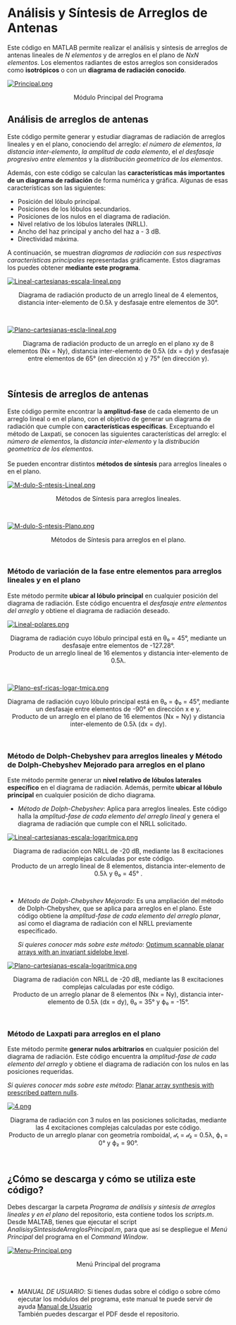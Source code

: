 # Análisis y Síntesis de Arreglos de Antenas
Este código en MATLAB permite realizar el análisis y síntesis de arreglos de antenas lineales de *N elementos* y de arreglos en el plano de *NxN elementos*. Los elementos radiantes de estos arreglos son considerados como **isotrópicos** o con un **diagrama de radiación conocido**. <br>


[![Principal.png](https://i.postimg.cc/fb6TZvb8/Principal.png)](https://postimg.cc/qtxdxyyK)
<p align="center">
 Módulo Principal del Programa
</p> 

## Análisis de arreglos de antenas
Este código permite generar y estudiar diagramas de radiación de arreglos lineales y en el plano, conociendo del arreglo: *el número de elementos*, *la distancia inter-elemento*, *la amplitud de cada elemento*, el *el desfasaje progresivo entre elementos* y la *distribución geometríca de los elementos*.

Además, con este código se calculan las **características más importantes de un diagrama de radiación** de forma numérica y gráfica. Algunas de esas características son las siguientes: 
- Posición del lóbulo principal.
- Posiciones de los lóbulos secundarios.
- Posiciones de los nulos en el diagrama de radiación.
- Nivel relativo de los lóbulos laterales (NRLL).
- Ancho del haz principal y ancho del haz a - 3 dB.
- Directividad máxima.

A continuación, se muestran *diagramas de radiación con sus respectivas características principales* representadas gráficamente. Estos diagramas los puedes obtener **mediante este programa**.

[![Lineal-cartesianas-escala-lineal.png](https://i.postimg.cc/Df1Q9jzY/Lineal-cartesianas-escala-lineal.png)](https://postimg.cc/SjNz8GCW)
<p align="center">
 Diagrama de radiación producto de un arreglo lineal de 4 elementos, distancia inter-elemento de 0.5λ y desfasaje entre elementos de 30°.
</p> <br>

[![Plano-cartesianas-escla-lineal.png](https://i.postimg.cc/k4jJS5pV/Plano-cartesianas-escla-lineal.png)](https://postimg.cc/wymY89HH)
<p align="center">
 Diagrama de radiación producto de un arreglo en el plano xy de 8 elementos (Nx = Ny), distancia inter-elemento de 0.5λ (dx = dy) y desfasaje entre elementos de 65° (en dirección x) y 75° (en dirección y).
</p> <br>

## Síntesis de arreglos de antenas
Este código permite encontrar la **amplitud-fase** de cada elemento de un arreglo lineal o en el plano, con el objetivo de generar un diagrama de radiación que cumple con **características específicas**. Exceptuando el método de Laxpati, se conocen las siguientes características del arreglo: el *número de elementos*, la *distancia inter-elemento* y la *distribución geometríca de los elementos*. <br>         
Se pueden encontrar distintos **métodos de síntesis** para arreglos lineales o en el plano. <br>

[![M-dulo-S-ntesis-Lineal.png](https://i.postimg.cc/T1bTsv9Q/M-dulo-S-ntesis-Lineal.png)](https://postimg.cc/7JxvCcjT)
<p align="center">
 Métodos de Síntesis para arreglos lineales.
</p> <br>

[![M-dulo-S-ntesis-Plano.png](https://i.postimg.cc/jqfKtKH4/M-dulo-S-ntesis-Plano.png)](https://postimg.cc/qgpWxPZN)
<p align="center">
 Métodos de Síntesis para arreglos en el plano.
</p> <br>

### Método de variación de la fase entre elementos para arreglos lineales y en el plano
Este método permite **ubicar al lóbulo principal** en cualquier posición del diagrama de radiación. Este código encuentra el *desfasaje entre elementos del arreglo* y obtiene el diagrama de radiación deseado. <br>

[![Lineal-polares.png](https://i.postimg.cc/MTfpRQhn/Lineal-polares.png)](https://postimg.cc/k69CPBMC)
<p align="center">
 Diagrama de radiación cuyo lóbulo principal está en θ₀ = 45°, mediante un desfasaje entre elementos de -127.28°. <br>
 Producto de un arreglo lineal de 16 elementos y distancia inter-elemento de 0.5λ.
</p> <br>

[![Plano-esf-ricas-logar-tmica.png](https://i.postimg.cc/Pq2SZLmn/Plano-esf-ricas-logar-tmica.png)](https://postimg.cc/d7ZRcVH5)
<p align="center">
 Diagrama de radiación cuyo lóbulo principal está en θ₀ = ϕ₀ = 45°, mediante un desfasaje entre elementos de -90° en dirección x e y. <br>
 Producto de un arreglo en el plano de 16 elementos (Nx = Ny) y distancia inter-elemento de 0.5λ (dx = dy).
</p> <br>

### Método de Dolph-Chebyshev para arreglos lineales y Método de Dolph-Chebyshev Mejorado para arreglos en el plano
Este método permite generar un **nivel relativo de lóbulos laterales específico** en el diagrama de radiación. Además, permite **ubicar al lóbulo principal** en cualquier posición de dicho diagrama. <br>

- *Método de Dolph-Chebyshev*: Aplica para arreglos lineales. Este código halla la *amplitud-fase de cada elemento del arreglo lineal* y genera el diagrama de radiación que cumple con el NRLL solicitado. <br>

[![Lineal-cartesianas-escala-logaritmica.png](https://i.postimg.cc/SsmJ0s5R/Lineal-cartesianas-escala-logaritmica.png)](https://postimg.cc/QBnX1XjZ)
<p align="center">
 Diagrama de radiación con NRLL de -20 dB, mediante las 8 excitaciones complejas calculadas por este código. <br>
 Producto de un arreglo lineal de 8 elementos, distancia inter-elemento de 0.5λ y θ₀ = 45° .
</p> <br>

- *Método de Dolph-Chebyshev Mejorado*: Es una ampliación del método de Dolph-Chebyshev, que se aplica para arreglos en el plano. Este código obtiene la *amplitud-fase de cada elemento del arreglo planar*, así como el diagrama de radiación con el NRLL previamente especificado. <br>

  *Si quieres conocer más sobre este método*: [Optimum scannable planar arrays with an invariant sidelobe level](https://ieeexplore.ieee.org/document/1448679).

[![Plano-cartesianas-escala-logaritmica.png](https://i.postimg.cc/2yK6Bx5L/Plano-cartesianas-escala-logaritmica.png)](https://postimg.cc/JHjmfZZR)
<p align="center">
 Diagrama de radiación con NRLL de -20 dB, mediante las 8 excitaciones complejas calculadas por este código. <br>
 Producto de un arreglo planar de 8 elementos (Nx = Ny), distancia inter-elemento de 0.5λ (dx = dy), θ₀ = 35° y ϕ₀ = -15°.
</p> <br>

### Método de Laxpati para arreglos en el plano
Este método permite **generar nulos arbitrarios** en cualquier posición del diagrama de radiación. Este código encuentra la *amplitud-fase de cada elemento del arreglo* y obtiene el diagrama de radiación con los nulos en las posiciones requeridas. <br>

*Si quieres conocer más sobre este método*: [Planar array synthesis with prescribed pattern nulls](https://ieeexplore.ieee.org/abstract/document/1142961).

[![4.png](https://i.postimg.cc/MGgvsw23/4.png)](https://postimg.cc/mcNLD0r7)
<p align="center">
 Diagrama de radiación con 3 nulos en las posiciones solicitadas, mediante las 4 excitaciones complejas calculadas por este código. <br>
 Producto de un arreglo planar con geometría romboidal, 𝒹₁ = 𝒹₂ = 0.5λ, ϕ₁ = 0° y ϕ₂ = 90°.
</p> <br>

## ¿Cómo se descarga y cómo se utiliza este código?

Debes descargar la carpeta *Programa de análisis y síntesis de arreglos lineales y en el plano* del repositorio, esta contiene todos los *scripts.m*. Desde MALTAB, tienes que ejecutar el script *AnalisisySintesisdeArreglosPrincipal.m*, para que así se despliegue el *Menú Principal* del programa en el *Command Window*. <br>

[![Menu-Principal.png](https://i.postimg.cc/qBG0Zr2b/Menu-Principal.png)](https://postimg.cc/G99ZHZ7G)
<p align="center">
 Menú Principal del programa
</p> <br>

- *MANUAL DE USUARIO*: Si tienes dudas sobre el código o sobre cómo ejecutar los módulos del programa, este manual te puede servir de ayuda [Manual de Usuario](https://www.canva.com/design/DAF1BL1ZXV4/0zUC3pn7QsMQb4GRPp4Fbg/edit?utm_content=DAF1BL1ZXV4&utm_campaign=designshare&utm_medium=link2&utm_source=sharebutton) <br>
  También puedes descargar el PDF desde el repositorio.

